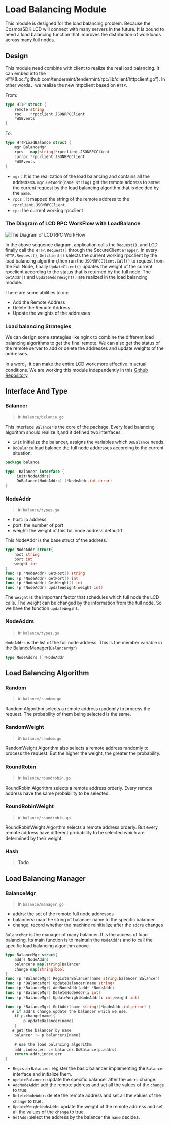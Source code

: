 # Load Balancing Module 

This module is designed for the load balancing problem. Because the CosmosSDK LCD will connect with many servers in the future. It is bound to need a load balancing function that improves the distribution of workloads across many full nodes.

## Design
This module need combine with client to realize the real load balancing. It can embed into the `HTTP`(Loc:"github.com/tendermint/tendermint/rpc/lib/client/httpclient.go"). In other words，we realize the new httpclient based on `HTTP`.

From:

```go
type HTTP struct {
	remote string
	rpc    *rpcclient.JSONRPCClient
	*WSEvents
}
```
To:

```go
type HTTPLoadBalance struct {
	mgr BalanceMgr
	rpcs   map[string]*rpcclient.JSONRPCClient
	currpc *rpcclient.JSONRPCClient
	*WSEvents
}
```
* `mgr`：It is the realization of the load balancing and contains all the addresses. `mgr.GetAddr(name string)` get the remote address to serve the current request by the load balancing algorithm that is decided by the `name`.
* `rpcs`：It mapped the string of the remote address to the `rpcclient.JSONRPCClient`.
* `rpc`: the current working rpcclient

### The Diagram of LCD RPC WorkFlow with LoadBalance
![The Diagram of LCD RPC WorkFlow](pics/loadbalanceDiagram.png)

In the above sequence diagram, application calls the `Request()`, and LCD finally call the `HTTP.Request()` through the SecureClient `Wrapper`. In every `HTTP.Request()`, `Getclient()` selects the current working rpcclient by the load balancing algorithm,then run the `JSONRPCClient.Call()` to request from the Full Node, finally `UpdateClient()` updates the weight of the current rpcclient according to the status that is returned by the full node. The `GetAddr()` and `UpdateAddrWeight()` are realized  in the load balancing module.

There are some abilities to do:

* Add the Remote Address
* Delete the Remote Address
* Update the weights of the addresses


### Load balancing Strategies
We can design some strategies like nginx to combine the different load balancing algorithms to get the final remote. We can also get the status of the remote server to add or delete the addresses and update weights of the addresses.

In a word，it can make the entire LCD work more effective in actual conditions.
We are working this module independently in this [Github Repository](https://github.com/MrXJC/GoLoadBalance).
## Interface And Type

### Balancer
>in `balance/balance.go`

This interface `Balancer`is the core of the package. Every load balancing algorithm should realize it,and it defined two interfaces.

* `init` initialize the balancer, assigns the variables which `DoBalance` needs.
* `DoBalance` load balance the full node addresses according to the current situation. 

```go
package balance

type  Balancer interface {
	 init(NodeAddrs)
     DoBalance(NodeAddrs) (*NodeAddr,int,error)
}
```

### NodeAddr

>in `balance/types.go`

* host: ip address
* port: the number of port
* weight: the weight of this full node address,default:1

This NodeAddr is the base struct of the address.

```go
type NodeAddr struct{
	host string
	port int
	weight int
}
func (p *NodeAddr) GetHost() string 
func (p *NodeAddr) GetPort() int 
func (p *NodeAddr) GetWeight() int 
func (p *NodeAddr) updateWeight(weight int)
```

The `weight` is the important factor that schedules which full node the LCD calls. The weight can be changed by the information from the full node. So we have the function `updateWegiht`.

### NodeAddrs
>in `balance/types.go`

`NodeAddrs` is the list of the full node address. This is the member variable in the BalanceManager(`BalancerMgr`)

```go
type NodeAddrs []*NodeAddr
```

## Load Balancing Algorithm
### Random
>in `balance/random.go`

Random Algorithm selects a remote address randomly to process the request. The probability of them being selected is the same. 

### RandomWeight
>in `balance/random.go`

RandomWeight Algorithm also selects a remote address randomly to process the request. But the higher the weight, the greater the probability.

### RoundRobin
>in `balance/roundrobin.go`

RoundRobin Algorithm selects a remote address orderly. Every remote address have the same probability to be selected.

### RoundRobinWeight
>in `balance/roundrobin.go`

RoundRobinWeight Algorthm selects a remote address orderly. But every remote address have different probability to be selected which are determined by their weight.

### Hash
> **Todo**

## Load Balancing Manager
### BalanceMgr
>in `balance/manager.go`

* addrs: the set of the remote full node addresses
* balancers: map the string of balancer name to the specific balancer
* change: record whether the machine reinitialize after the `addrs` changes

`BalanceMgr` is the manager of many balancer. It is the access of load balancing. Its main function is to maintain the `NodeAddrs` and to call the specific load balancing algorithm above.

```go
type BalanceMgr struct{
	addrs NodeAddrs
	balancers map[string]Balancer
	change map[string]bool
}
func (p *BalanceMgr) RegisterBalancer(name string,balancer Balancer)
func (p *BalanceMgr) updateBalancer(name string)
func (p *BalanceMgr) AddNodeAddr(addr *NodeAddr)
func (p *BalanceMgr) DeleteNodeAddr(i int)
func (p *BalanceMgr) UpdateWeightNodeAddr(i int,weight int)

func (p *BalanceMgr) GetAddr(name string)(*NodeAddr,int,error) {
   # if addrs change,update the balancer which we use.
	if p.change[name]{
		p.updateBalancer(name)
	}
   # get the balancer by name
	balancer := p.balancers[name]
	
	# use the load balancing algorithm
	addr,index,err := balancer.DoBalance(p.addrs)
	return addr,index,err
}
```

* `RegisterBalancer`: register the basic balancer implementing the `Balancer` interface and initialize them.
* `updateBalancer`: update the specific balancer after the `addrs` change.
* `AddNodeAddr`: add the remote address and set all the values of the `change` to true.
* `DeleteNodeAddr`: delete the remote address and set all the values of the `change` to true.
* `UpdateWeightNodeAddr`: update the weight of the remote address and set all the values of the `change` to true.
* `GetAddr`:select the address by the balancer the `name` decides.  



